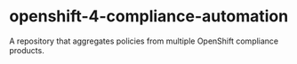 # openshift-4-compliance-automation
A repository that aggregates policies from multiple OpenShift compliance products.
